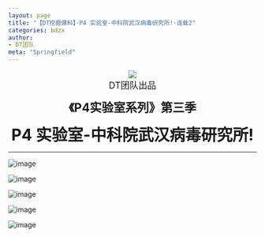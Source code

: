 ```yaml
---
layout: page
title: "【DT挖掘爆料】·P4 实验室-中科院武汉病毒研究所!·连载2"
categories: bdzx
author:
- DT团队
meta: "Springfield"
---
```


<center>
    <img src="../../../../image/dt/logo.png"/>
</center>

<center>
    <font size=4>
        DT团队出品
    </font>
</center>
    
**<center><font size=5>《P4实验室系列》第三季</font></center>**
    
**<center><font size=6>P4 实验室-中科院武汉病毒研究所!</font></center>**

<hr>

![image](../../../../image/dt/2020_09_18_dt_news3_CCP_P4_Lab_S1_2_2_1.jpg)

![image](../../../../image/dt/2020_09_18_dt_news3_CCP_P4_Lab_S1_2_2_2.jpg)

![image](../../../../image/dt/2020_09_18_dt_news3_CCP_P4_Lab_S1_2_2_3.jpg)

![image](../../../../image/dt/2020_09_18_dt_news3_CCP_P4_Lab_S1_2_2_4.jpg)

![image](../../../../image/dt/2020_09_18_dt_news3_CCP_P4_Lab_S1_2_2_5.jpg)
